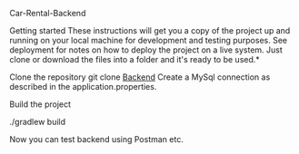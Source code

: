 Car-Rental-Backend

Getting started
These instructions will get you a copy of the project up and running on your local machine for development and testing purposes. See deployment for notes on how to deploy the project on a live system. Just clone or download the files into a folder and it's ready to be used.*

Clone the repository
git clone [Backend](https://github.com/pietryczko/Car-Rental-Backend)
Create a MySql connection as described in the application.properties.

Build the project

./gradlew build

Now you can test backend using Postman etc.
